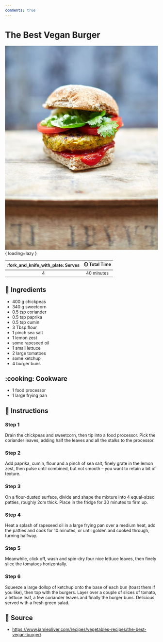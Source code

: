 ```yaml
---
comments: true
---
```

# The Best Vegan Burger

![The Best Vegan Burger](../assets/images/the-best-vegan-burger.jpg){ loading=lazy }

| :fork_and_knife_with_plate: Serves | :timer_clock: Total Time |
|:----------------------------------:|:-----------------------: |
| 4 | 40 minutes |

## :salt: Ingredients

- 400 g chickpeas
- 340 g sweetcorn
- 0.5 tsp coriander
- 0.5 tsp paprika
- 0.5 tsp cumin
- 3 Tbsp flour
- 1 pinch sea salt
- 1 lemon zest
- some rapeseed oil
- 1 small lettuce
- 2 large tomatoes
- some ketchup
- 4 burger buns

## :cooking: Cookware

- 1 food processor
- 1 large frying pan

## :pencil: Instructions

### Step 1

Drain the chickpeas and sweetcorn, then tip into a food processor. Pick the coriander leaves, adding half the leaves and
all the stalks to the processor.

### Step 2

Add paprika, cumin, flour and a pinch of sea salt, finely grate in the lemon zest, then pulse until combined, but not
smooth – you want to retain a bit of texture.

### Step 3

On a flour-dusted surface, divide and shape the mixture into 4 equal-sized patties, roughly 2cm thick. Place in the
fridge for 30 minutes to firm up.

### Step 4

Heat a splash of rapeseed oil in a large frying pan over a medium heat, add the patties and cook for 10 minutes, or until
golden and cooked through, turning halfway.

### Step 5

Meanwhile, click off, wash and spin-dry four nice lettuce leaves, then finely slice the tomatoes horizontally.

### Step 6

Squeeze a large dollop of ketchup onto the base of each bun (toast them if you like), then top with the burgers. Layer
over a couple of slices of tomato, a lettuce leaf, a few coriander leaves and finally the burger buns. Delicious served
with a fresh green salad.

## :link: Source

- <https://www.jamieoliver.com/recipes/vegetables-recipes/the-best-vegan-burger/>
